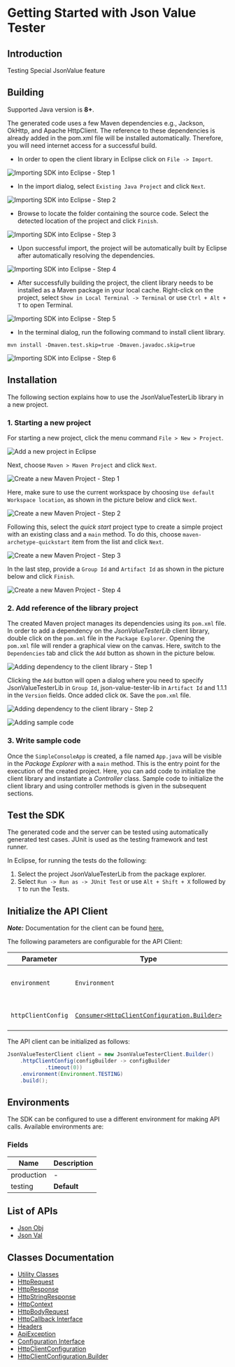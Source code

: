 
# Getting Started with Json Value Tester

## Introduction

Testing Special JsonValue feature

## Building

Supported Java version is **8+**.

The generated code uses a few Maven dependencies e.g., Jackson, OkHttp,
and Apache HttpClient. The reference to these dependencies is already
added in the pom.xml file will be installed automatically. Therefore,
you will need internet access for a successful build.

* In order to open the client library in Eclipse click on `File -> Import`.

![Importing SDK into Eclipse - Step 1](https://apidocs.io/illustration/java?workspaceFolder=Json%20Value%20Tester-Java&workspaceName=JsonValueTester&projectName=JsonValueTesterLib&rootNamespace=localhost3000&groupId=JsonValueTesterLib&artifactId=json-value-tester-lib&version=1.1.1&step=import0)

* In the import dialog, select `Existing Java Project` and click `Next`.

![Importing SDK into Eclipse - Step 2](https://apidocs.io/illustration/java?workspaceFolder=Json%20Value%20Tester-Java&workspaceName=JsonValueTester&projectName=JsonValueTesterLib&rootNamespace=localhost3000&groupId=JsonValueTesterLib&artifactId=json-value-tester-lib&version=1.1.1&step=import1)

* Browse to locate the folder containing the source code. Select the detected location of the project and click `Finish`.

![Importing SDK into Eclipse - Step 3](https://apidocs.io/illustration/java?workspaceFolder=Json%20Value%20Tester-Java&workspaceName=JsonValueTester&projectName=JsonValueTesterLib&rootNamespace=localhost3000&groupId=JsonValueTesterLib&artifactId=json-value-tester-lib&version=1.1.1&step=import2)

* Upon successful import, the project will be automatically built by Eclipse after automatically resolving the dependencies.

![Importing SDK into Eclipse - Step 4](https://apidocs.io/illustration/java?workspaceFolder=Json%20Value%20Tester-Java&workspaceName=JsonValueTester&projectName=JsonValueTesterLib&rootNamespace=localhost3000&groupId=JsonValueTesterLib&artifactId=json-value-tester-lib&version=1.1.1&step=import3)

* After successfully building the project, the client library needs to be installed as a Maven package in your local cache. Right-click on the project, select `Show in Local Terminal -> Terminal` or use `Ctrl + Alt + T` to open Terminal.

![Importing SDK into Eclipse - Step 5](https://apidocs.io/illustration/java?workspaceFolder=Json%20Value%20Tester-Java&workspaceName=JsonValueTester&projectName=JsonValueTesterLib&rootNamespace=localhost3000&groupId=JsonValueTesterLib&artifactId=json-value-tester-lib&version=1.1.1&step=openTerminal)

* In the terminal dialog, run the following command to install client library.

```
mvn install -Dmaven.test.skip=true -Dmaven.javadoc.skip=true
```

![Importing SDK into Eclipse - Step 6](https://apidocs.io/illustration/java?workspaceFolder=Json%20Value%20Tester-Java&workspaceName=JsonValueTester&projectName=JsonValueTesterLib&rootNamespace=localhost3000&groupId=JsonValueTesterLib&artifactId=json-value-tester-lib&version=1.1.1&step=installCommand)

## Installation

The following section explains how to use the JsonValueTesterLib library in a new project.

### 1. Starting a new project

For starting a new project, click the menu command `File > New > Project`.

![Add a new project in Eclipse](https://apidocs.io/illustration/java?workspaceFolder=Json%20Value%20Tester-Java&workspaceName=JsonValueTester&projectName=JsonValueTesterLib&rootNamespace=localhost3000&groupId=JsonValueTesterLib&artifactId=json-value-tester-lib&version=1.1.1&step=createNewProject0)

Next, choose `Maven > Maven Project` and click `Next`.

![Create a new Maven Project - Step 1](https://apidocs.io/illustration/java?workspaceFolder=Json%20Value%20Tester-Java&workspaceName=JsonValueTester&projectName=JsonValueTesterLib&rootNamespace=localhost3000&groupId=JsonValueTesterLib&artifactId=json-value-tester-lib&version=1.1.1&step=createNewProject1)

Here, make sure to use the current workspace by choosing `Use default Workspace location`, as shown in the picture below and click `Next`.

![Create a new Maven Project - Step 2](https://apidocs.io/illustration/java?workspaceFolder=Json%20Value%20Tester-Java&workspaceName=JsonValueTester&projectName=JsonValueTesterLib&rootNamespace=localhost3000&groupId=JsonValueTesterLib&artifactId=json-value-tester-lib&version=1.1.1&step=createNewProject2)

Following this, select the *quick start* project type to create a simple project with an existing class and a `main` method. To do this, choose `maven-archetype-quickstart` item from the list and click `Next`.

![Create a new Maven Project - Step 3](https://apidocs.io/illustration/java?workspaceFolder=Json%20Value%20Tester-Java&workspaceName=JsonValueTester&projectName=JsonValueTesterLib&rootNamespace=localhost3000&groupId=JsonValueTesterLib&artifactId=json-value-tester-lib&version=1.1.1&step=createNewProject3)

In the last step, provide a `Group Id` and `Artifact Id` as shown in the picture below and click `Finish`.

![Create a new Maven Project - Step 4](https://apidocs.io/illustration/java?workspaceFolder=Json%20Value%20Tester-Java&workspaceName=JsonValueTester&projectName=JsonValueTesterLib&rootNamespace=localhost3000&groupId=JsonValueTesterLib&artifactId=json-value-tester-lib&version=1.1.1&step=createNewProject4)

### 2. Add reference of the library project

The created Maven project manages its dependencies using its `pom.xml` file. In order to add a dependency on the *JsonValueTesterLib* client library, double click on the `pom.xml` file in the `Package Explorer`. Opening the `pom.xml` file will render a graphical view on the canvas. Here, switch to the `Dependencies` tab and click the `Add` button as shown in the picture below.

![Adding dependency to the client library - Step 1](https://apidocs.io/illustration/java?workspaceFolder=Json%20Value%20Tester-Java&workspaceName=JsonValueTester&projectName=JsonValueTesterLib&rootNamespace=localhost3000&groupId=JsonValueTesterLib&artifactId=json-value-tester-lib&version=1.1.1&step=testProject0)

Clicking the `Add` button will open a dialog where you need to specify JsonValueTesterLib in `Group Id`, json-value-tester-lib in `Artifact Id` and 1.1.1 in the `Version` fields. Once added click `OK`. Save the `pom.xml` file.

![Adding dependency to the client library - Step 2](https://apidocs.io/illustration/java?workspaceFolder=Json%20Value%20Tester-Java&workspaceName=JsonValueTester&projectName=JsonValueTesterLib&rootNamespace=localhost3000&groupId=JsonValueTesterLib&artifactId=json-value-tester-lib&version=1.1.1&step=testProject1)

![Adding sample code](https://apidocs.io/illustration/java?workspaceFolder=Json%20Value%20Tester-Java&workspaceName=JsonValueTester&projectName=JsonValueTesterLib&rootNamespace=localhost3000&groupId=JsonValueTesterLib&artifactId=json-value-tester-lib&version=1.1.1&step=testProject2)

### 3. Write sample code

Once the `SimpleConsoleApp` is created, a file named `App.java` will be visible in the *Package Explorer* with a `main` method. This is the entry point for the execution of the created project.
Here, you can add code to initialize the client library and instantiate a *Controller* class. Sample code to initialize the client library and using controller methods is given in the subsequent sections.

## Test the SDK

The generated code and the server can be tested using automatically generated test cases.
JUnit is used as the testing framework and test runner.

In Eclipse, for running the tests do the following:

1. Select the project JsonValueTesterLib from the package explorer.
2. Select `Run -> Run as -> JUnit Test` or use `Alt + Shift + X` followed by `T` to run the Tests.

## Initialize the API Client

**_Note:_** Documentation for the client can be found [here.](https://www.github.com/sufyankhanrao/test-java-sdk/tree/1.1.2/doc/client.md)

The following parameters are configurable for the API Client:

| Parameter | Type | Description |
|  --- | --- | --- |
| `environment` | `Environment` | The API environment. <br> **Default: `Environment.TESTING`** |
| `httpClientConfig` | [`Consumer<HttpClientConfiguration.Builder>`](https://www.github.com/sufyankhanrao/test-java-sdk/tree/1.1.2/doc/http-client-configuration-builder.md) | Set up Http Client Configuration instance. |

The API client can be initialized as follows:

```java
JsonValueTesterClient client = new JsonValueTesterClient.Builder()
    .httpClientConfig(configBuilder -> configBuilder
            .timeout(0))
    .environment(Environment.TESTING)
    .build();
```

## Environments

The SDK can be configured to use a different environment for making API calls. Available environments are:

### Fields

| Name | Description |
|  --- | --- |
| production | - |
| testing | **Default** |

## List of APIs

* [Json Obj](https://www.github.com/sufyankhanrao/test-java-sdk/tree/1.1.2/doc/controllers/json-obj.md)
* [Json Val](https://www.github.com/sufyankhanrao/test-java-sdk/tree/1.1.2/doc/controllers/json-val.md)

## Classes Documentation

* [Utility Classes](https://www.github.com/sufyankhanrao/test-java-sdk/tree/1.1.2/doc/utility-classes.md)
* [HttpRequest](https://www.github.com/sufyankhanrao/test-java-sdk/tree/1.1.2/doc/http-request.md)
* [HttpResponse](https://www.github.com/sufyankhanrao/test-java-sdk/tree/1.1.2/doc/http-response.md)
* [HttpStringResponse](https://www.github.com/sufyankhanrao/test-java-sdk/tree/1.1.2/doc/http-string-response.md)
* [HttpContext](https://www.github.com/sufyankhanrao/test-java-sdk/tree/1.1.2/doc/http-context.md)
* [HttpBodyRequest](https://www.github.com/sufyankhanrao/test-java-sdk/tree/1.1.2/doc/http-body-request.md)
* [HttpCallback Interface](https://www.github.com/sufyankhanrao/test-java-sdk/tree/1.1.2/doc/http-callback-interface.md)
* [Headers](https://www.github.com/sufyankhanrao/test-java-sdk/tree/1.1.2/doc/headers.md)
* [ApiException](https://www.github.com/sufyankhanrao/test-java-sdk/tree/1.1.2/doc/api-exception.md)
* [Configuration Interface](https://www.github.com/sufyankhanrao/test-java-sdk/tree/1.1.2/doc/configuration-interface.md)
* [HttpClientConfiguration](https://www.github.com/sufyankhanrao/test-java-sdk/tree/1.1.2/doc/http-client-configuration.md)
* [HttpClientConfiguration.Builder](https://www.github.com/sufyankhanrao/test-java-sdk/tree/1.1.2/doc/http-client-configuration-builder.md)

